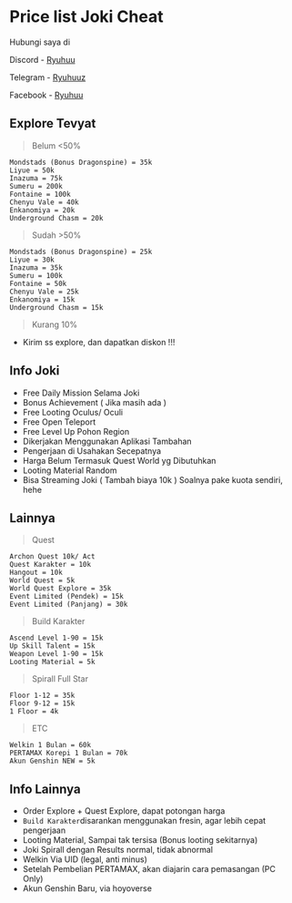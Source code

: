# Price list Joki Cheat
Hubungi saya di

Discord - [Ryuhuu](<https://discordapp.com/users/1027790097699045427>)

Telegram - [Ryuhuuz](<https://t.me/Ryuhuuz>)

Facebook - [Ryuhuu](<https://www.facebook.com/profile.php?id=61557697891306&mibextid=ZbWKwL>)


## Explore Tevyat
> Belum <50% 
```
Mondstads (Bonus Dragonspine) = 35k
Liyue = 50k
Inazuma = 75k
Sumeru = 200k
Fontaine = 100k
Chenyu Vale = 40k
Enkanomiya = 20k
Underground Chasm = 20k
```

> Sudah >50% 
```
Mondstads (Bonus Dragonspine) = 25k
Liyue = 30k
Inazuma = 35k
Sumeru = 100k
Fontaine = 50k
Chenyu Vale = 25k
Enkanomiya = 15k
Underground Chasm = 15k
```

> Kurang 10% 
- Kirim ss explore, dan dapatkan diskon !!!

## Info Joki
- Free Daily Mission Selama Joki
- Bonus Achievement ( Jika masih ada )
- Free Looting Oculus/ Oculi
- Free Open Teleport
- Free Level Up Pohon Region
- Dikerjakan  Menggunakan Aplikasi Tambahan
- Pengerjaan di Usahakan Secepatnya
- Harga Belum Termasuk Quest World yg Dibutuhkan
- Looting Material Random
- Bisa Streaming Joki ( Tambah biaya 10k )
 Soalnya pake kuota sendiri, hehe

## Lainnya 
> Quest
```
Archon Quest 10k/ Act
Quest Karakter = 10k
Hangout = 10k
World Quest = 5k
World Quest Explore = 35k
Event Limited (Pendek) = 15k
Event Limited (Panjang) = 30k
```

> Build Karakter
```
Ascend Level 1-90 = 15k
Up Skill Talent = 15k
Weapon Level 1-90 = 15k
Looting Material = 5k
```

> Spirall Full Star
```
Floor 1-12 = 35k
Floor 9-12 = 15k
1 Floor = 4k
```

> ETC
```
Welkin 1 Bulan = 60k
PERTAMAX Korepi 1 Bulan = 70k
Akun Genshin NEW = 5k
```

## Info Lainnya
- Order Explore + Quest Explore, dapat potongan harga
- ` Build Karakter `disarankan menggunakan fresin, agar lebih cepat pengerjaan
- Looting Material, Sampai tak tersisa (Bonus looting sekitarnya)
- Joki Spirall dengan Results normal, tidak abnormal
- Welkin Via UID (legal, anti minus)
- Setelah Pembelian PERTAMAX, akan diajarin cara pemasangan (PC Only)
- Akun Genshin Baru, via hoyoverse
